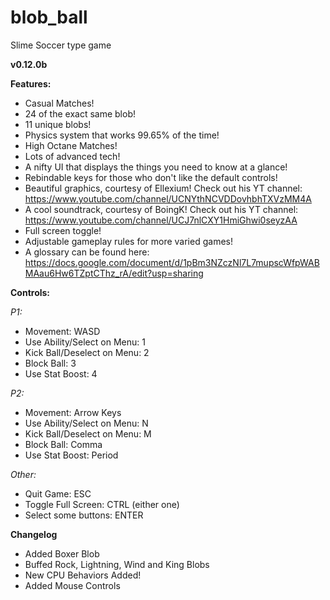 # blob_ball
Slime Soccer type game

**v0.12.0b**

**Features:**
* Casual Matches!
* 24 of the exact same blob!
* 11 unique blobs!
* Physics system that works 99.65% of the time!
* High Octane Matches!
* Lots of advanced tech!
* A nifty UI that displays the things you need to know at a glance!
* Rebindable keys for those who don't like the default controls!
* Beautiful graphics, courtesy of Ellexium! Check out his YT channel: https://www.youtube.com/channel/UCNYthNCVDDovhbhTXVzMM4A
* A cool soundtrack, courtesy of BoingK! Check out his YT channel: https://www.youtube.com/channel/UCJ7nlCXY1HmiGhwi0seyzAA
* Full screen toggle!
* Adjustable gameplay rules for more varied games!
* A glossary can be found here: https://docs.google.com/document/d/1pBm3NZczNl7L7mupscWfpWABMAau6Hw6TZptCThz_rA/edit?usp=sharing

**Controls:**

*P1:*
* Movement: WASD
* Use Ability/Select on Menu: 1
* Kick Ball/Deselect on Menu: 2
* Block Ball: 3
* Use Stat Boost: 4

*P2:*
* Movement: Arrow Keys
* Use Ability/Select on Menu: N
* Kick Ball/Deselect on Menu: M
* Block Ball: Comma
* Use Stat Boost: Period



*Other:*
* Quit Game: ESC
* Toggle Full Screen: CTRL (either one)
* Select some buttons: ENTER


**Changelog**
* Added Boxer Blob
* Buffed Rock, Lightning, Wind and King Blobs
* New CPU Behaviors Added!
* Added Mouse Controls
